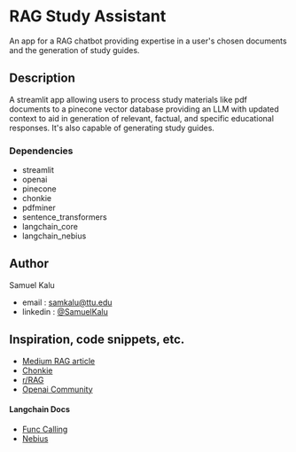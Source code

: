 # RAG Study Assistant

An app for a RAG chatbot providing expertise in a user's chosen documents and the generation of study guides.

## Description
  A streamlit app allowing users to process study materials like pdf documents to a pinecone vector database providing an LLM with updated context to aid in generation of relevant, factual, and specific educational responses. It's also capable of generating study guides.
### Dependencies

* streamlit
* openai 
* pinecone 
* chonkie
* pdfminer
* sentence_transformers
* langchain_core
* langchain_nebius


## Author

Samuel Kalu
  
* email : [samkalu@ttu.edu](mailto:samkalu@ttu.edu)
* linkedin : [@SamuelKalu](https://www.linkedin.com/in/samuel-kalu-74a359342/)


## Inspiration, code snippets, etc.
* [Medium RAG article](https://medium.com/@crimsonsyrus000/building-a-retrieval-augmented-generation-rag-chatbot-with-python-bf324335e335)  
* [Chonkie](https://docs.chonkie.ai/api-reference/recursive-chunker)
* [r/RAG](https://www.reddit.com/r/Rag/comments/1ls6e3r/whats_the_best_rag_tech_stack_these_days_from/)
* [Openai Community](https://community.openai.com/t/prompt-engineering-for-rag/621495/3)
#### Langchain Docs
* [Func Calling](https://python.langchain.com/docs/how_to/function_calling/)
* [Nebius](https://python.langchain.com/docs/integrations/chat/nebius/)

